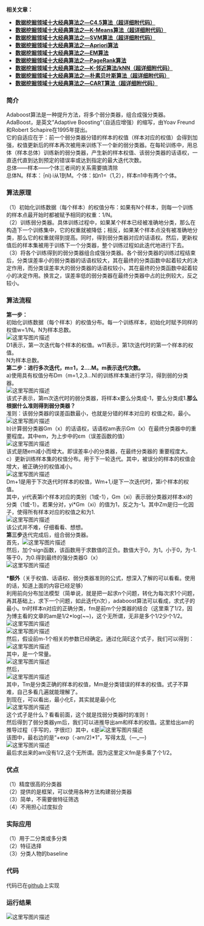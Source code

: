 
  <p><strong>相关文章：</strong></p>
  
  <ul>
  <li><strong><a href="http://blog.csdn.net/fuqiuai/article/details/79456971" rel="nofollow" target="_blank">数据挖掘领域十大经典算法之—C4.5算法（超详细附代码）</a></strong></li>
  <li><strong><a href="http://blog.csdn.net/fuqiuai/article/details/79458331" rel="nofollow" target="_blank">数据挖掘领域十大经典算法之—K-Means算法（超详细附代码）</a></strong></li>
  <li><strong><a href="http://blog.csdn.net/fuqiuai/article/details/79483057" rel="nofollow" target="_blank">数据挖掘领域十大经典算法之—SVM算法（超详细附代码）</a></strong></li>
  <li><strong><a href="http://blog.csdn.net/fuqiuai/article/details/79484998" rel="nofollow" target="_blank">数据挖掘领域十大经典算法之—Apriori算法</a></strong></li>
  <li><strong><a href="http://blog.csdn.net/fuqiuai/article/details/79484421" rel="nofollow" target="_blank">数据挖掘领域十大经典算法之—EM算法</a></strong></li>
  <li><strong><a href="http://blog.csdn.net/fuqiuai/article/details/79484929" rel="nofollow" target="_blank">数据挖掘领域十大经典算法之—PageRank算法</a></strong></li>
  <li><strong><a href="http://blog.csdn.net/fuqiuai/article/details/79458648" rel="nofollow" target="_blank">数据挖掘领域十大经典算法之—K-邻近算法/kNN（超详细附代码）</a></strong></li>
  <li><strong><a href="http://blog.csdn.net/fuqiuai/article/details/79458943" rel="nofollow" target="_blank">数据挖掘领域十大经典算法之—朴素贝叶斯算法（超详细附代码）</a></strong></li>
  <li><strong><a href="http://blog.csdn.net/fuqiuai/article/details/79469412" rel="nofollow" target="_blank">数据挖掘领域十大经典算法之—CART算法（超详细附代码）</a></strong></li>
  </ul>
</blockquote>

<h3 id="简介"><a name="t0"></a>简介</h3>

<p>Adaboost算法是一种提升方法，将多个弱分类器，组合成强分类器。 <br>
AdaBoost，是英文”Adaptive Boosting“（自适应增强）的缩写，由Yoav Freund和Robert Schapire在1995年提出。 <br>
它的自适应在于：前一个弱分类器分错的样本的权值（样本对应的权值）会得到加强，权值更新后的样本再次被用来训练下一个新的弱分类器。在每轮训练中，用总体（样本总体）训练新的弱分类器，产生新的样本权值、该弱分类器的话语权，一直迭代直到达到预定的错误率或达到指定的最大迭代次数。 <br>
总体——样本——个体三者间的关系需要搞清除 <br>
总体N。样本：｛ni｝i从1到M。个体：如n1=（1,2），样本n1中有两个个体。</p>

<h3 id="算法原理"><a name="t1"></a><a target="_blank"></a>算法原理</h3>

<p>（1）初始化训练数据（每个样本）的权值分布：如果有N个样本，则每一个训练的样本点最开始时都被赋予相同的权重：1/N。 <br>
（2）训练弱分类器。具体训练过程中，如果某个样本已经被准确地分类，那么在构造下一个训练集中，它的权重就被降低；相反，如果某个样本点没有被准确地分类，那么它的权重就得到提高。同时，得到弱分类器对应的话语权。然后，更新权值后的样本集被用于训练下一个分类器，整个训练过程如此迭代地进行下去。 <br>
（3）将各个训练得到的弱分类器组合成强分类器。各个弱分类器的训练过程结束后，分类误差率小的弱分类器的话语权较大，其在最终的分类函数中起着较大的决定作用，而分类误差率大的弱分类器的话语权较小，其在最终的分类函数中起着较小的决定作用。换言之，误差率低的弱分类器在最终分类器中占的比例较大，反之较小。</p>

<h3 id="算法流程"><a name="t2"></a><a target="_blank"></a>算法流程</h3>

<p><strong>第一步：</strong> <br>
    初始化训练数据（每个样本）的权值分布。每一个训练样本，初始化时赋予同样的权值w=1/N。N为样本总数。 <br>
<img src="https://img-blog.csdn.net/20160603094805020" alt="这里写图片描述" title=""> <br>
D1表示，第一次迭代每个样本的权值。w11表示，第1次迭代时的第一个样本的权值。 <br>
N为样本总数。 <br>
<strong>第二步：进行多次迭代，m=1，2….M。m表示迭代次数。</strong> <br>
    a)使用具有权值分布Dm（m=1,2,3…N)的训练样本集进行学习，得到弱的分类器。 <br>
    <img src="https://img-blog.csdn.net/20160603095026458" alt="这里写图片描述" title=""> <br>
    该式子表示，第m次迭代时的弱分类器，将样本x要么分类成-1，要么分类成1.<strong>那么根据什么准则得到弱分类器？</strong> <br>
    准则：该弱分类器的误差函数最小，也就是分错的样本对应的 权值之和，最小。 <br>
    <img src="https://img-blog.csdn.net/20160603095211334" alt="这里写图片描述" title=""> <br>
    b)计算弱分类器Gm（x）的话语权，话语权am表示Gm（x）在最终分类器中的重要程度。其中em，为上步中的εm（误差函数的值） <br>
    <img src="https://img-blog.csdn.net/20160603095517983" alt="这里写图片描述" title=""> <br>
    该式是随em减小而增大。即误差率小的分类器，在最终分类器的 重要程度大。 <br>
    c）更新训练样本集的权值分布。用于下一轮迭代。其中，被误分的样本的权值会增大，被正确分的权值减小。 <br>
    <img src="https://img-blog.csdn.net/20160603095819805" alt="这里写图片描述" title=""> <br>
    Dm+1是用于下次迭代时样本的权值，Wm+1,i是下一次迭代时，第i个样本的权值。 <br>
    其中，yi代表第i个样本对应的类别（1或-1），Gm（xi）表示弱分类器对样本xi的分类（1或-1）。若果分对，yi*Gm（xi）的值为1，反之为-1。其中Zm是归一化因子，使得所有样本对应的权值之和为1. <br>
    <img src="https://img-blog.csdn.net/20160603100059256" alt="这里写图片描述" title=""> <br>
    该公式并不难，仔细看看、想想。 <br>
<strong>第三步</strong>迭代完成后，组合弱分类器。 <br>
首先，<img src="https://img-blog.csdn.net/20160603100503698" alt="这里写图片描述" title=""> <br>
然后，加个sign函数，该函数用于求数值的正负。数值大于0，为1。小于0，为-1.等于0，为0.得到最终的强分类器G（x） <br>
<img src="https://img-blog.csdn.net/20160603100710683" alt="这里写图片描述" title=""></p>

<p><strong>*额外</strong>（关于权值、话语权、弱分类器准则的公式，想深入了解的可以看看。使用的话，知道上面的内容已经足够） <br>
利用前向分布加法模型（简单说，就是把一起求n个问题，转化为每次求1个问题，再其基础上，求下一个问题，如此迭代n次），adaboost算法可以看成，求式子的最小。tn时样本n对应的正确分类，fm是前m个分类器的结合（这里乘了1/2，因为博主看的文章的am是1/2*log(~~)，这个无所谓，无非是多个1/2少个1/2。 <br>
<img src="https://img-blog.csdn.net/20160603101055700" alt="这里写图片描述" title=""> <br>
<img src="https://img-blog.csdn.net/20160603101347421" alt="这里写图片描述" title=""> <br>
然后，假设前m-1个相关的参数已经确定。通过化简E这个式子，我们可以得到： <br>
<img src="https://img-blog.csdn.net/20160603101635860" alt="这里写图片描述" title=""> <br>
其中，是一个常量。 <br>
<img src="https://img-blog.csdn.net/20160603102223581" alt="这里写图片描述" title=""> <br>
然后， <br>
<img src="https://img-blog.csdn.net/20160603101757939" alt="这里写图片描述" title=""> <br>
其中，Tm是分类正确的样本的权值，Mm是分类错误的样本的权值。式子不算难，自己多看几遍就能理解了。 <br>
到现在，可以看出，最小化E，其实就是最小化 <br>
<img src="https://img-blog.csdn.net/20160603102035112" alt="这里写图片描述" title=""> <br>
这个式子是什么？看看前面，这个就是找弱分类器时的准则！ <br>
然后得到了弱分类器ym后，我们可以进推导出am和样本的权值。这里给出am的推导过程（手写的，字很烂）其中，ε是<img src="https://img-blog.csdn.net/20160603102537539" alt="这里写图片描述" title=""> <br>
该图中，最右边的是“+exp（-am/2)*1”，写得太乱（—_—) <br>
<img src="https://img-blog.csdn.net/20160603102332865" alt="这里写图片描述" title=""> <br>
最后求出来的am没有1/2,这个无所谓。因为这里定义fm是多乘了个1/2。</p>



<h3 id="优点"><a name="t3"></a>优点</h3>

<p>（1）精度很高的分类器 <br>
（2）提供的是框架，可以使用各种方法构建弱分类器 <br>
（3）简单，不需要做特征筛选 <br>
（4）不用担心过度拟合</p>



<h3 id="实际应用"><a name="t4"></a>实际应用</h3>

<p>（1）用于二分类或多分类 <br>
（2）特征选择 <br>
（3）分类人物的baseline</p>



<h3 id="代码"><a name="t5"></a>代码</h3>

<p>代码已在<a href="https://github.com/fuqiuai/lihang_algorithms/blob/master/AdaBoost/AdaBoost_sklearn.py" rel="nofollow" target="_blank">github</a>上实现</p>




<h3 id="运行结果"><a name="t6"></a>运行结果</h3>

<p><img src="https://raw.githubusercontent.com/fuqiuai/lihang_algorithms/master/imgs/Adaboost_sklearn_result_2.png" alt="这里写图片描述" title=""></p>            </div>
